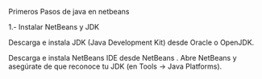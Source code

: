 Primeros Pasos de java en netbeans



1.- Instalar NetBeans y JDK

Descarga e instala JDK (Java Development Kit) desde Oracle
 o OpenJDK.

Descarga e instala NetBeans IDE desde NetBeans
.
Abre NetBeans y asegúrate de que reconoce tu JDK (en Tools → Java Platforms).

